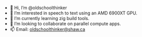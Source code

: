 - 👋 Hi, I’m @oldschoolthinker
- 👀 I’m interested in speech to text using an AMD 6900XT GPU.
- 🌱 I’m currently learning zig build tools.
- 💞️ I’m looking to collaborate on parallel compute apps.
- 📫 Email: oldschoolthinker@shaw.ca

<!---
oldschoolthinker/oldschoolthinker is a ✨ special ✨ repository because its `README.md` (this file) appears on your GitHub profile.
You can click the Preview link to take a look at your changes.
--->
